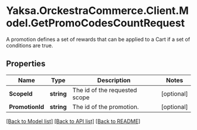 # Yaksa.OrckestraCommerce.Client.Model.GetPromoCodesCountRequest
A promotion defines a set of rewards that can be applied to a Cart if a set of conditions are true.

## Properties

Name | Type | Description | Notes
------------ | ------------- | ------------- | -------------
**ScopeId** | **string** | The id of the requested scope | [optional] 
**PromotionId** | **string** | The id of the promotion. | [optional] 

[[Back to Model list]](../README.md#documentation-for-models) [[Back to API list]](../README.md#documentation-for-api-endpoints) [[Back to README]](../README.md)

